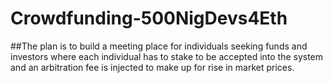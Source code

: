 # Crowdfunding-500NigDevs4Eth
##The plan is to build a meeting place for individuals seeking funds and investors where each individual has to stake to be accepted into the system and an arbitration fee is injected to make up for rise in market prices.
  
